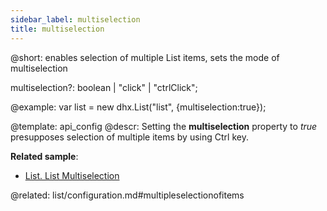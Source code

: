 ```yaml
---
sidebar_label: multiselection
title: multiselection
---          
```


@short: enables selection of multiple List items, sets the mode of multiselection

multiselection?: boolean | "click" | "ctrlClick";

@example: 
var list = new dhx.List("list", {multiselection:true});


@template:	api_config
@descr: 
Setting the **multiselection** property to *true* presupposes selection of multiple items by using Ctrl key.


**Related sample**:
- [List. List Multiselection](https://snippet.dhtmlx.com/0sorkczm)


@related: list/configuration.md#multipleselectionofitems